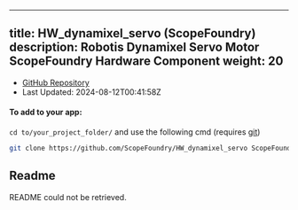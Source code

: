 
---
title: HW_dynamixel_servo (ScopeFoundry)
description: Robotis Dynamixel Servo Motor ScopeFoundry Hardware Component
weight: 20
---
- [GitHub Repository](https://github.com/ScopeFoundry/HW_dynamixel_servo)
- Last Updated: 2024-08-12T00:41:58Z


#### To add to your app:

`cd to/your_project_folder/` and use the following cmd (requires [git](/docs/100_development/20_git/))

```bash
git clone https://github.com/ScopeFoundry/HW_dynamixel_servo ScopeFoundryHW/dynamixel_servo
```


## Readme
README could not be retrieved.
